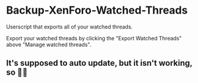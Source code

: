 # Backup-XenForo-Watched-Threads
Userscript that exports all of your watched threads.

Export your watched threads by clicking the "Export Watched Threads" above "Manage watched threads".

## It's supposed to auto update, but it isn't working, so 🤷🏼
